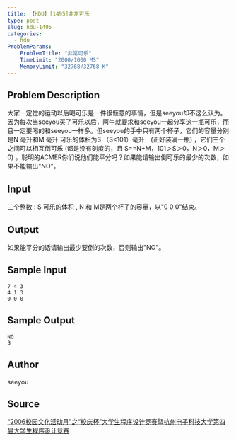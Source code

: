 ```yaml
---
title: 【HDU】[1495]非常可乐
type: post
slug: hdu-1495
categories:
  - hdu
ProblemParams:
    ProblemTitle: "非常可乐"
    TimeLimit: "2000/1000 MS"
    MemoryLimit: "32768/32768 K"
---
```


## Problem Description

大家一定觉的运动以后喝可乐是一件很惬意的事情，但是seeyou却不这么认为。因为每次当seeyou买了可乐以后，阿牛就要求和seeyou一起分享这一瓶可乐，而且一定要喝的和seeyou一样多。但seeyou的手中只有两个杯子，它们的容量分别是N 毫升和M 毫升 可乐的体积为S （S<101）毫升　(正好装满一瓶) ，它们三个之间可以相互倒可乐 (都是没有刻度的，且 S==N+M，101＞S＞0，N＞0，M＞0) 。聪明的ACMER你们说他们能平分吗？如果能请输出倒可乐的最少的次数，如果不能输出"NO"。

## Input

三个整数 : S 可乐的体积 , N 和 M是两个杯子的容量，以"0 0 0"结束。

## Output

如果能平分的话请输出最少要倒的次数，否则输出"NO"。

## Sample Input

```
7 4 3
4 1 3
0 0 0
```

## Sample Output

```
NO
3
```

## Author

seeyou

## Source

[“2006校园文化活动月”之“校庆杯”大学生程序设计竞赛暨杭州电子科技大学第四届大学生程序设计竞赛](https://acm.hdu.edu.cn//search.php?field=problem&key=%A1%B02006%D0%A3%D4%B0%CE%C4%BB%AF%BB%EE%B6%AF%D4%C2%A1%B1%D6%AE%A1%B0%D0%A3%C7%EC%B1%AD%A1%B1%B4%F3%D1%A7%C9%FA%B3%CC%D0%F2%C9%E8%BC%C6%BE%BA%C8%FC%F4%DF%BA%BC%D6%DD%B5%E7%D7%D3%BF%C6%BC%BC%B4%F3%D1%A7%B5%DA%CB%C4%BD%EC%B4%F3%D1%A7%C9%FA%B3%CC%D0%F2%C9%E8%BC%C6%BE%BA%C8%FC+&source=1&searchmode=source)
